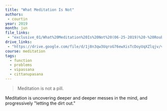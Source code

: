 ```yaml
---
title: "What Meditation Is Not"
authors:
 - courtin
year: 2019
month: jun
file_links:
 - "exclusive_01/What%20Meditation%20Is%20Not%20(06-25-2019)%20-%20Roubina%20Courtin.mp3"
drive_links:
 - "https://drive.google.com/file/d/1j8n3qw3UqroG76ewXisTcDoyUqXZlqjv/view?usp=drivesdk"
course: meditation
tags:
  - function
  - problems
  - vipassana
  - cittanupasana
---
```


> Meditation is not a pill.

Meditation is uncovering deeper and deeper messes in the mind, and progressively "letting the dirt out."

